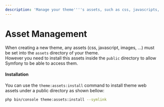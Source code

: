 ```yaml
---
description: 'Manage your theme''''s assets, such as css, javascripts, images, ...)'
---
```


# Asset Management

When creating a new theme, any assets \(css, javascript, images, ...\) must be set into the `assets` directory of your theme.  
However you need to install this assets inside the `public` directory to allow Symfony to be able to access them.

#### Installation

You can use the `theme:assets:install` command to install theme web assets under a public directory as shown bellow:

```bash
php bin/console theme:assets:install --symlink
```

